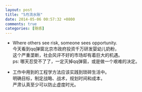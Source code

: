 ```yaml
---
layout: post
title: "5月流水账"
date: 2014-05-06 00:57:32 +0800
comments: true
categories: [随感]
---
```


- Where others see risk, someone sees opportunity.  
今天看到qq弹窗北京市政府投资千万研发婴幼儿奶粉，  
这个严重垄断，社会风评不好的市场却有着巨大的机遇。  
ps: 哪天忍受不了了，一定灭掉qq弹窗，或是做一个艰难的决定。

- 工作中用到的工程学方法应该实践到琐碎生活中。  
明确目标，制定战略、战术，规划时间和成本，  
严肃认真至少可以防止虚度时光。

